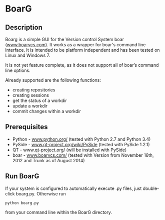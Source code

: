 BoarG
=====
Description
-----------
Boarg is a simple GUI for the Version control System boar (www.boarvcs.com). It works as a wrapper for boar's command line Interface.
It is intended to be platform independent and has been tested on Linux and Windows 7.

It is not yet feature complete, as it does not support all of boar’s command line options.

Already supported are the following functions:
- creating repositories
- creating sessions
- get the status of a workdir
- update a workdir
- commit changes within a workdir

Prerequisites
-------------
- Python - www.python.org/ (tested with Python 2.7 and Python 3.4)
- PySide - www.qt-project.org/wiki/PySide (tested with PySide 1.2.1)
- QT - www.qt-project.org/ (will be installed with PySide)
- boar - www.boarvcs.com/ (tested with Version from November 16th, 2012 and Trunk as of August 2014)

Run BoarG
---------
If your system is configured to automatically execute .py files, just double-click boarg.py. Otherwise run
```
python boarg.py
```
from your command line within the BoarG directory.
